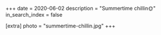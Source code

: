 +++
date = 2020-06-02
description = "Summertime chillin🌞"
in_search_index = false

[extra]
photo = "summertime-chillin.jpg"
+++

